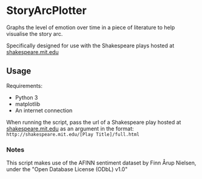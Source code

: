 # StoryArcPlotter
Graphs the level of emotion over time in a piece of literature to help visualise the story arc.  

Specifically designed for use with the Shakespeare plays hosted at [shakespeare.mit.edu](http://shakespeare.mit.edu/)

## Usage
Requirements:  
+ Python 3  
+ matplotlib  
+ An internet connection  

When running the script, pass the url of a Shakespeare play hosted at [shakespeare.mit.edu](http://shakespeare.mit.edu/) as an argument in the format:  
`http://shakespeare.mit.edu/[Play Title]/full.html`

### Notes  
This script makes use of the AFINN sentiment dataset by Finn Årup Nielsen, under the "Open Database License (ODbL) v1.0"
